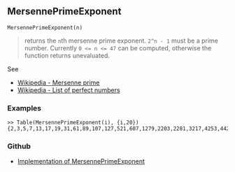 ## MersennePrimeExponent

```
MersennePrimeExponent(n)
```

> returns the  `n`th mersenne prime exponent. `2^n - 1` must be a prime number. 
Currently `0 <= n <= 47` can be computed, otherwise the function returns unevaluated.

See
* [Wikipedia - Mersenne prime](https://en.wikipedia.org/wiki/Mersenne_prime)
* [Wikipedia - List of perfect numbers](https://en.wikipedia.org/wiki/List_of_perfect_numbers)

### Examples

```
>> Table(MersennePrimeExponent(i), {i,20})
{2,3,5,7,13,17,19,31,61,89,107,127,521,607,1279,2203,2281,3217,4253,4423}
```

### Github

* [Implementation of MersennePrimeExponent](https://github.com/axkr/symja_android_library/blob/master/symja_android_library/matheclipse-core/src/main/java/org/matheclipse/core/builtin/NumberTheory.java#L3358) 

